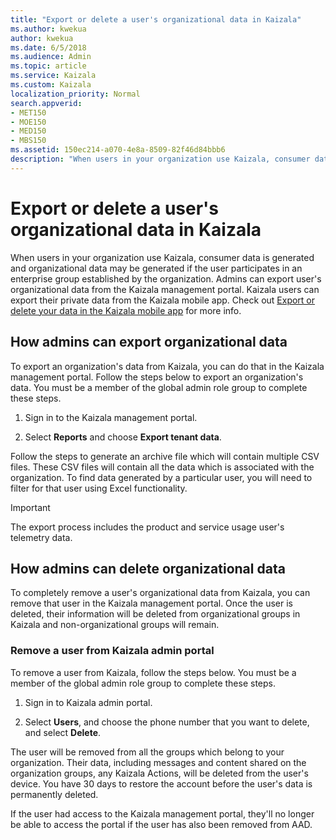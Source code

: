 ```yaml
---
title: "Export or delete a user's organizational data in Kaizala"
ms.author: kwekua
author: kwekua
ms.date: 6/5/2018
ms.audience: Admin
ms.topic: article
ms.service: Kaizala
ms.custom: Kaizala
localization_priority: Normal
search.appverid:
- MET150
- MOE150
- MED150
- MBS150
ms.assetid: 150ec214-a070-4e8a-8509-82f46d84bbb6
description: "When users in your organization use Kaizala, consumer data is generated and organizational data may be generated if the user participates in an enterprise group established by the organization. Admins can export user's organizational data from the Kaizala management portal. Kaizala users can export their private data from the Kaizala mobile app. Check out Export or delete your data in the Kaizala mobile app for more info."
---
```


# Export or delete a user's organizational data in Kaizala

When users in your organization use Kaizala, consumer data is generated and organizational data may be generated if the user participates in an enterprise group established by the organization. Admins can export user's organizational data from the Kaizala management portal. Kaizala users can export their private data from the Kaizala mobile app. Check out [Export or delete your data in the Kaizala mobile app](export-or-delete-your-data.md) for more info. 
  
## How admins can export organizational data

To export an organization's data from Kaizala, you can do that in the Kaizala management portal. Follow the steps below to export an organization's data. You must be a member of the global admin role group to complete these steps.
  
1. Sign in to the Kaizala management portal.
    
2. Select **Reports** and choose **Export tenant data**.
    
Follow the steps to generate an archive file which will contain multiple CSV files. These CSV files will contain all the data which is associated with the organization. To find data generated by a particular user, you will need to filter for that user using Excel functionality.
  
> [!IMPORTANT]
> The export process includes the product and service usage user's telemetry data. 
  
## How admins can delete organizational data

To completely remove a user's organizational data from Kaizala, you can remove that user in the Kaizala management portal. Once the user is deleted, their information will be deleted from organizational groups in Kaizala and non-organizational groups will remain.
  
### Remove a user from Kaizala admin portal

To remove a user from Kaizala, follow the steps below. You must be a member of the global admin role group to complete these steps.
  
1. Sign in to Kaizala admin portal.
    
2. Select **Users**, and choose the phone number that you want to delete, and select **Delete**.
    
The user will be removed from all the groups which belong to your organization. Their data, including messages and content shared on the organization groups, any Kaizala Actions, will be deleted from the user's device. You have 30 days to restore the account before the user's data is permanently deleted.
  
If the user had access to the Kaizala management portal, they'll no longer be able to access the portal if the user has also been removed from AAD.
  

